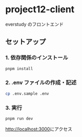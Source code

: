 # project12-client

everstudy のフロントエンド

## セットアップ

### 1. 依存関係のインストール

```bash
pnpm install
```

### 2. .env ファイルの作成・記述

```bash
cp .env.sample .env
```

### 3. 実行

```bash
pnpm run dev
```

[http://localhost:3000](http://localhost:3000)にアクセス
